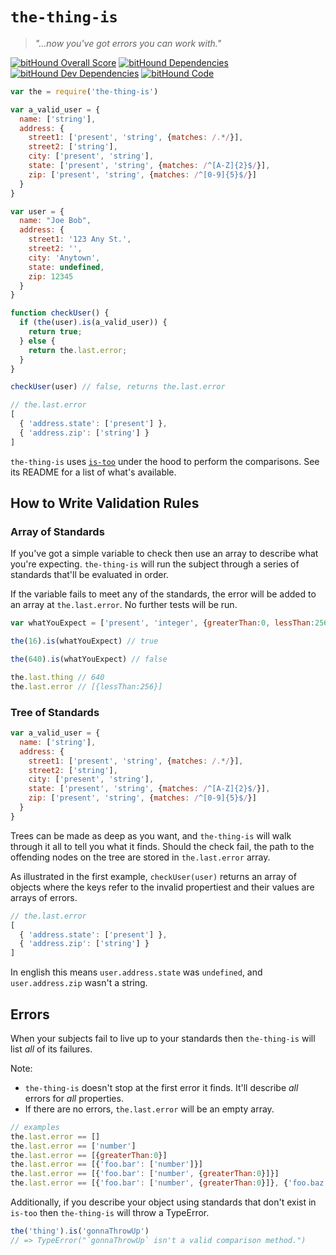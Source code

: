 # `the-thing-is`

> _"…now you've got errors you can work with."_

[![bitHound Overall Score](https://www.bithound.io/github/LoudBit/the-thing-is/badges/score.svg)](https://www.bithound.io/github/LoudBit/the-thing-is) [![bitHound Dependencies](https://www.bithound.io/github/LoudBit/the-thing-is/badges/dependencies.svg)](https://www.bithound.io/github/LoudBit/the-thing-is/master/dependencies/npm) [![bitHound Dev Dependencies](https://www.bithound.io/github/LoudBit/the-thing-is/badges/devDependencies.svg)](https://www.bithound.io/github/LoudBit/the-thing-is/master/dependencies/npm) [![bitHound Code](https://www.bithound.io/github/LoudBit/the-thing-is/badges/code.svg)](https://www.bithound.io/github/LoudBit/the-thing-is)


``` javascript
var the = require('the-thing-is')

var a_valid_user = {
  name: ['string'],
  address: {
    street1: ['present', 'string', {matches: /.*/}],
    street2: ['string'],
    city: ['present', 'string'],
    state: ['present', 'string', {matches: /^[A-Z]{2}$/}],
    zip: ['present', 'string', {matches: /^[0-9]{5}$/}]
  }
}

var user = {
  name: "Joe Bob",
  address: {
    street1: '123 Any St.',
    street2: '',
    city: 'Anytown',
    state: undefined,
    zip: 12345
  }
}

function checkUser() {
  if (the(user).is(a_valid_user)) {
    return true;
  } else {
    return the.last.error;
  }
}

checkUser(user) // false, returns the.last.error
```

``` javascript
// the.last.error
[
  { 'address.state': ['present'] },
  { 'address.zip': ['string'] }
]
```

`the-thing-is` uses [`is-too`](https://github.com/LoudBit/is-too) under the hood to perform the comparisons. See its README for a list of what's available.

## How to Write Validation Rules

### Array of Standards

If you've got a simple variable to check then use an array to describe what you're expecting. `the-thing-is` will run the subject through a series of standards that'll be evaluated in order.

If the variable fails to meet any of the standards, the error will be added to an array at `the.last.error`. No further tests will be run.

``` javascript
var whatYouExpect = ['present', 'integer', {greaterThan:0, lessThan:256}]

the(16).is(whatYouExpect) // true

the(640).is(whatYouExpect) // false

the.last.thing // 640
the.last.error // [{lessThan:256}]
```

### Tree of Standards

``` javascript
var a_valid_user = {
  name: ['string'],
  address: {
    street1: ['present', 'string', {matches: /.*/}],
    street2: ['string'],
    city: ['present', 'string'],
    state: ['present', 'string', {matches: /^[A-Z]{2}$/}],
    zip: ['present', 'string', {matches: /^[0-9]{5}$/}]
  }
}
```

Trees can be made as deep as you want, and `the-thing-is` will walk through it all to tell you what it finds. Should the check fail, the path to the offending nodes on the tree are stored in `the.last.error` array.

As illustrated in the first example, `checkUser(user)` returns an array of objects where the keys refer to the invalid propertiest and their values are arrays of errors.

``` javascript
// the.last.error
[
  { 'address.state': ['present'] },
  { 'address.zip': ['string'] }
]
```

In english this means `user.address.state` was `undefined`, and `user.address.zip` wasn't a string.


## Errors

When your subjects fail to live up to your standards then `the-thing-is` will list _all_ of its failures.

Note:

- `the-thing-is` doesn't stop at the first error it finds. It'll describe _all_ errors for _all_ properties.
- If there are no errors, `the.last.error` will be an empty array.

``` javascript
// examples
the.last.error == []
the.last.error == ['number']
the.last.error == [{greaterThan:0}]
the.last.error == [{'foo.bar': ['number']}]
the.last.error == [{'foo.bar': ['number', {greaterThan:0}]}]
the.last.error == [{'foo.bar': ['number', {greaterThan:0}]}, {'foo.baz': ['number', {lessThan:256}]}]
```

Additionally, if you describe your object using standards that don't exist in `is-too` then `the-thing-is` will throw a TypeError.

``` javascript
the('thing').is('gonnaThrowUp')
// => TypeError("`gonnaThrowUp` isn't a valid comparison method.")
```

